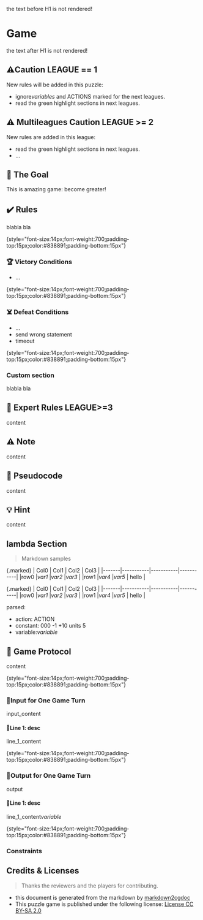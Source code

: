 the text before H1 is not rendered!

# Game

the text after H1 is not rendered!

## ⚠️Caution LEAGUE == 1

New rules will be added in this puzzle:

* ignore<var>variables</var> and <action>ACTIONS</action> marked for the next leagues.
* read the green highlight sections in next leagues.

## ⚠️ Multileagues Caution LEAGUE >= 2


New rules are added in this league:

* read the green highlight sections in next leagues.
* ...

## 🎯 The Goal

This is amazing game: become greater!

## ✔️ Rules

blabla bla

{style="font-size:14px;font-weight:700;padding-top:15px;color:#838891;padding-bottom:15px"}
### 🏆 Victory Conditions

* ...

{style="font-size:14px;font-weight:700;padding-top:15px;color:#838891;padding-bottom:15px"}
### ☠️ Defeat Conditions

* ...
* send wrong statement
* timeout

{style="font-size:14px;font-weight:700;padding-top:15px;color:#838891;padding-bottom:15px"}
### Custom section

blabla bla

## 🐯 Expert Rules LEAGUE>=3

content

## ⚠️ Note

content

## 📝 Pseudocode

content

## 💡 Hint

content

## lambda Section

> Markdown samples

{.marked}
| Col0  | Col1      | Col2      | Col3      |
|-------|-----------|-----------|-----------|
|row0   |<var>var1</var>    |<var>var2</var>    |<var>var3</var>    |
|row1   |<var>var4</var>    |<var>var5</var>    | hello     |

{.marked}
| Col0  | Col1      | Col2      | Col3      |
|-------|-----------|-----------|-----------|
|row0   |<var>var1</var>    |<var>var2</var>    |<var>var3</var>    |
|row1   |<var>var4</var>    |<var>var5</var>    | hello     |


parsed:

* action: <action>ACTION</action>
* constant: <const>000</const> <const>-1</const> <const>+10 units</const> <const>5</const> 
* variable:<var>variable</var>

## 🧾 Game Protocol

content

{style="font-size:14px;font-weight:700;padding-top:15px;color:#838891;padding-bottom:15px"}
### 👀Input for One Game Turn

input_content

#### 📑Line 1: desc

line_1_content

{style="font-size:14px;font-weight:700;padding-top:15px;color:#838891;padding-bottom:15px"}
### 💬Output for One Game Turn

output

#### 📑Line 1: desc

line_1_content<var>variable</var>

{style="font-size:14px;font-weight:700;padding-top:15px;color:#838891;padding-bottom:15px"}
### Constraints



## Credits & Licenses

> Thanks the reviewers and the players for contributing.

* this document is generated from the markdown by [markdown2cgdoc](https://github.com/marcgardent/markdown2cgdoc)
* This puzzle game is published under the following license: [License CC BY-SA 2.0](https://creativecommons.org/licenses/by-sa/2.0/)

